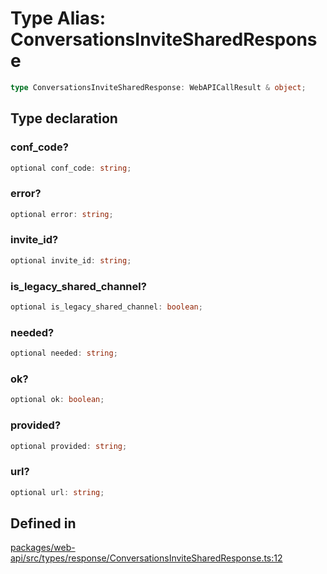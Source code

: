 # Type Alias: ConversationsInviteSharedResponse

```ts
type ConversationsInviteSharedResponse: WebAPICallResult & object;
```

## Type declaration

### conf\_code?

```ts
optional conf_code: string;
```

### error?

```ts
optional error: string;
```

### invite\_id?

```ts
optional invite_id: string;
```

### is\_legacy\_shared\_channel?

```ts
optional is_legacy_shared_channel: boolean;
```

### needed?

```ts
optional needed: string;
```

### ok?

```ts
optional ok: boolean;
```

### provided?

```ts
optional provided: string;
```

### url?

```ts
optional url: string;
```

## Defined in

[packages/web-api/src/types/response/ConversationsInviteSharedResponse.ts:12](https://github.com/slackapi/node-slack-sdk/blob/7b348598b763c2b7545d1042b5f0429775cfa62c/packages/web-api/src/types/response/ConversationsInviteSharedResponse.ts#L12)
